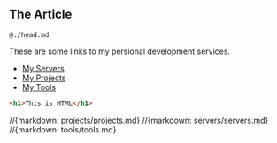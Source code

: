 ## The Article

`@:/head.md`

These are some links to my persional development services.

- [My Servers](servers/servers.md)
- [My Projects](projects/projects.md)
- [My Tools](tools/tools.md)

```html
<h1>This is HTML</h1>
```

//{markdown: projects/projects.md}
//{markdown: servers/servers.md}
//{markdown: tools/tools.md}

